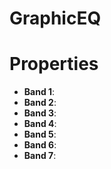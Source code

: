 # GraphicEQ


# Properties

- **Band 1**: 
- **Band 2**: 
- **Band 3**: 
- **Band 4**: 
- **Band 5**: 
- **Band 6**: 
- **Band 7**: 



